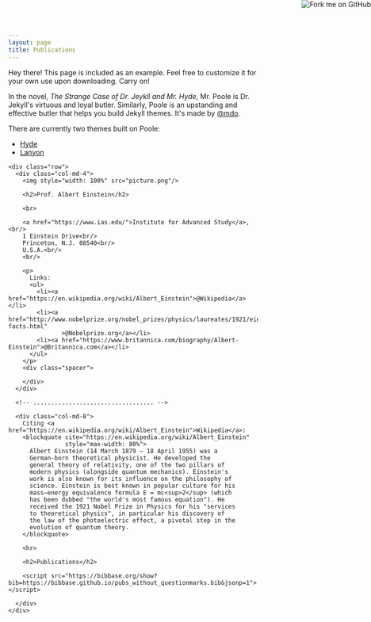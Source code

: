 ```yaml
---
layout: page
title: Publications
---
```


<p class="message">
  Hey there! This page is included as an example. Feel free to customize it for your own use upon downloading. Carry on!
</p>

In the novel, *The Strange Case of Dr. Jeykll and Mr. Hyde*, Mr. Poole is Dr. Jekyll's virtuous and loyal butler. Similarly, Poole is an upstanding and effective butler that helps you build Jekyll themes. It's made by [@mdo](https://twitter.com/mdo).

There are currently two themes built on Poole:

* [Hyde](https://hyde.getpoole.com)
* [Lanyon](https://lanyon.getpoole.com)


<html>
  <head>
    <title>Albert Einstein's Example Publication Page</title>
    <link rel="stylesheet" type="text/css" href="style.css" />
    <link rel="stylesheet" type="text/css"
          href="https://maxcdn.bootstrapcdn.com/bootstrap/3.3.7/css/bootstrap.min.css" />    
  </head>


  <body>
    <a href="https://github.com/BibBase/bibbase.github.io">
      <img style="position: absolute; top: 0; right: 0; border: 0; z-index: 100" 
           src="https://camo.githubusercontent.com/38ef81f8aca64bb9a64448d0d70f1308ef5341ab/68747470733a2f2f73332e616d617a6f6e6177732e636f6d2f6769746875622f726962626f6e732f666f726b6d655f72696768745f6461726b626c75655f3132313632312e706e67" 
           alt="Fork me on GitHub" 
           data-canonical-src="https://s3.amazonaws.com/github/ribbons/forkme_right_darkblue_121621.png">
    </a>

    <div class="row">
      <div class="col-md-4">
        <img style="width: 100%" src="picture.png"/>

        <h2>Prof. Albert Einstein</h2>

        <br>

        <a href="https://www.ias.edu/">Institute for Advanced Study</a>,<br/>
        1 Einstein Drive<br/>
        Princeton, N.J. 08540<br/>
        U.S.A.<br/>
        <br/>

        <p>
          Links:
          <ul>
            <li><a href="https://en.wikipedia.org/wiki/Albert_Einstein">@Wikipedia</a></li>
            <li><a href="http://www.nobelprize.org/nobel_prizes/physics/laureates/1921/einstein-facts.html"
                   >@Nobelprize.org</a></li>
            <li><a href="https://www.britannica.com/biography/Albert-Einstein">@Britannica.com</a></li>
          </ul>
        </p>
        <div class="spacer">

        </div>
      </div>
      
      <!-- .................................. -->
      
      <div class="col-md-8">
        Citing <a href="https://en.wikipedia.org/wiki/Albert_Einstein">Wikipedia</a>:
        <blockquote cite="https://en.wikipedia.org/wiki/Albert_Einstein"
                    style="max-width: 80%">
          Albert Einstein (14 March 1879 – 18 April 1955) was a
          German-born theoretical physicist. He developed the
          general theory of relativity, one of the two pillars of
          modern physics (alongside quantum mechanics). Einstein's
          work is also known for its influence on the philosophy of
          science. Einstein is best known in popular culture for his
          mass–energy equivalence formula E = mc<sup>2</sup> (which
          has been dubbed "the world's most famous equation"). He
          received the 1921 Nobel Prize in Physics for his "services
          to theoretical physics", in particular his discovery of
          the law of the photoelectric effect, a pivotal step in the
          evolution of quantum theory.
        </blockquote>

        <hr>

        <h2>Publications</h2>

        <script src="https://bibbase.org/show?bib=https://bibbase.github.io/pubs_without_questionmarks.bib&jsonp=1"></script>

      </div>
    </div>

  </body>
</html>
